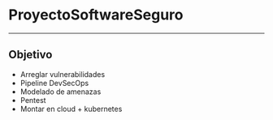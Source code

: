 # ProyectoSoftwareSeguro
---

## Objetivo

- Arreglar vulnerabilidades
- Pipeline DevSecOps
- Modelado de amenazas
- Pentest
- Montar en cloud + kubernetes
